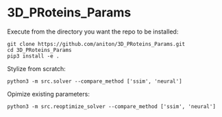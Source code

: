 # 3D_PRoteins_Params

Execute from the directory you want the repo to be installed:

```
git clone https://github.com/aniton/3D_PRoteins_Params.git
cd 3D_PRoteins_Params
pip3 install -e .
```
Stylize from scratch:

```
python3 -m src.solver --compare_method ['ssim', 'neural']
```
Opimize existing parameters:

```
python3 -m src.reoptimize_solver --compare_method ['ssim', 'neural']
```
